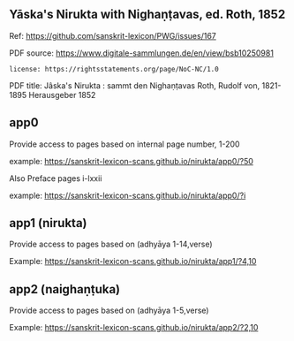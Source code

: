 
## Yāska's Nirukta with Nighaṇṭavas, ed. Roth, 1852

Ref: https://github.com/sanskrit-lexicon/PWG/issues/167

PDF source:  https://www.digitale-sammlungen.de/en/view/bsb10250981

    license: https://rightsstatements.org/page/NoC-NC/1.0

PDF title: 
Jâska's Nirukta : sammt den Nighaṇṭavas
Roth, Rudolf von, 1821-1895 Herausgeber
1852

## app0 
Provide access to pages based on internal page number, 1-200

example: https://sanskrit-lexicon-scans.github.io/nirukta/app0/?50

Also Preface pages i-lxxii

example: https://sanskrit-lexicon-scans.github.io/nirukta/app0/?i


## app1 (nirukta) 
Provide access to pages based on  (adhyāya 1-14,verse)

Example: https://sanskrit-lexicon-scans.github.io/nirukta/app1/?4,10

## app2 (naighaṇṭuka)

Provide access to pages based on  (adhyāya 1-5,verse)

Example: https://sanskrit-lexicon-scans.github.io/nirukta/app2/?2,10

